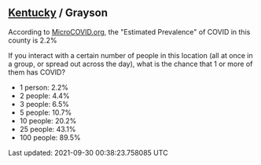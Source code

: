 
## [Kentucky](/united-states/kentucky) / Grayson

According to [MicroCOVID.org](http://microcovid.org),
the "Estimated Prevalence" of COVID in this county is 2.2%

If you interact with a certain number of people in this location
(all at once in a group, or spread out across the day), what is the chance that
1 or more of them has COVID?

- 1 person: 2.2%
- 2 people: 4.4%
- 3 people: 6.5%
- 5 people: 10.7%
- 10 people: 20.2%
- 25 people: 43.1%
- 100 people: 89.5%

Last updated: 2021-09-30 00:38:23.758085 UTC

